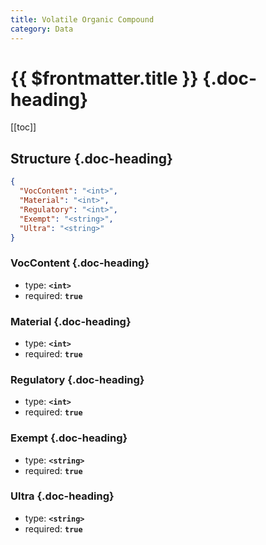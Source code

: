 ```yaml
---
title: Volatile Organic Compound
category: Data
---
```


# {{ $frontmatter.title }} {.doc-heading}

[[toc]]

## Structure {.doc-heading}

```json
{
  "VocContent": "<int>",
  "Material": "<int>",
  "Regulatory": "<int>",
  "Exempt": "<string>",
  "Ultra": "<string>"
}
```

### VocContent {.doc-heading}

- type: **`<int>`**
- required: **`true`**

### Material {.doc-heading}

- type: **`<int>`**
- required: **`true`**

### Regulatory {.doc-heading}

- type: **`<int>`**
- required: **`true`**

### Exempt {.doc-heading}

- type: **`<string>`**
- required: **`true`**

### Ultra {.doc-heading}

- type: **`<string>`**
- required: **`true`**
